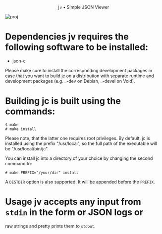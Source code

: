 <p align="center"> <code>jv</code> • Simple JSON Viewer </p>

![proj](https://user-images.githubusercontent.com/29304787/86464293-79098100-bd2f-11ea-8eb0-c75a1c61abbf.png)

# Dependencies jv requires the following software to be installed:

- json-c

Please make sure to install the corresponding development packages in
case that you want to build jc on a distribution with separate
runtime and development packages (e.g. _-dev on Debian, _-devel on
Void).

# Building jc is built using the commands:

```
$ make
# make install
```

Please note, that the latter one
requires root privileges. By default, jc is installed using the
prefix "/usr/local", so the full path of the executable will be
"/usr/local/bin/jc".

You can install jc into a directory of your choice by changing the
second command to:

```
# make PREFIX="/your/dir" install
```

A `DESTDIR` option is also supported. It will be appended before the `PREFIX`.

# Usage jv accepts any input from `stdin` in the form or JSON logs or

raw strings and pretty prints them to `stdout`.
